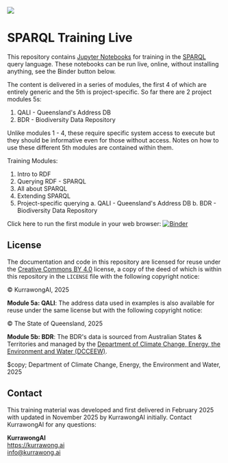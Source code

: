![](images/KurrawongAI_350.png)

# SPARQL Training Live

This repository contains [Jupyter Notebooks](https://jupyter.org/) for training in the [SPARQL](https://www.w3.org/TR/sparql11-query/) query language. These notebooks can be run live, online, without installing anything, see the Binder button below.

The content is delivered in a series of modules, the first 4 of which are entirely generic and the 5th is project-specific. So far there are 2 project modules 5s: 

1. QALI - Queensland's Address DB
2. BDR - Biodiversity Data Repository

Unlike modules 1 - 4, these require specific system access to execute but they should be informative even for those without access. Notes on how to use these different 5th modules are contained within them.


Training Modules:

1. Intro to RDF
2. Querying RDF - SPARQL
3. All about SPARQL
4. Extending SPARQL
5. Project-specific querying
    a. QALI - Queensland's Address DB
    b. BDR - Biodiversity Data Repository

Click here to run the first module in your web browser: [![Binder](https://mybinder.org/badge_logo.svg)](https://mybinder.org/v2/gh/Kurrawong/sparql-training-live/HEAD?urlpath=%2Fdoc%2Ftree%2Fmodule-1.ipynb)


## License

The documentation and code in this repository are licensed for reuse under the [Creative Commons BY 4.0](https://creativecommons.org/licenses/by/4.0/) license, a copy of the deed of which is within this repository in the `LICENSE` file with the following copyright notice:

&copy; KurrawongAI, 2025

**Module 5a: QALI**: The address data used in examples is also available for reuse under the same license but with the following copyright notice:

&copy; The State of Queensland, 2025

**Module 5b: BDR**: The BDR's data is sourced from Australian States & Territories and managed by the [Department of Climate Change, Energy, the Environment and Water (DCCEEW)](https://www.dcceew.gov.au/).

$copy; Department of Climate Change, Energy, the Environment and Water, 2025

## Contact

This training material was developed and first delivered in February 2025 with updated in November 2025 by KurrawongAI initially. Contact KurrawongAI for any questions:

**KurrawongAI**  
<https://kurrawong.ai>  
<info@kurrawong.ai>  

